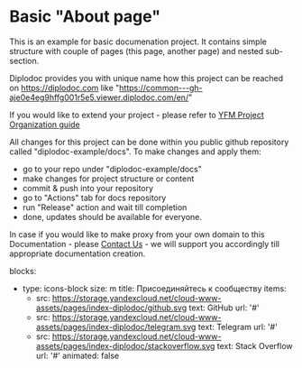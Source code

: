 # Basic "About page" 

This is an example for basic documenation project.
It contains simple structure with couple of pages (this page, another page) and nested sub-section. 


Diplodoc provides you with unique name how this project can be reached on https://diplodoc.com like 
"https://common---gh-aje0e4eg9hffg001r5e5.viewer.diplodoc.com/en/" 

If you would like to extend your project - please refer to [YFM Project Organization guide](https://diplodoc.com/docs/en/project/)

All changes for this project can be done within you public github repository called "diplodoc-example/docs". 
To make changes and apply them: 

- go to your repo under "diplodoc-example/docs" 
- make changes for project structure or content
- commit & push into your repository 
- go to "Actions" tab for docs repository 
- run "Release" action and wait till completion 
- done, updates should be available for everyone. 


In case if you would like to make proxy from your own domain to this Documentation - please [Contact Us](https://diplodoc.com/#contact) - we will support you accordingly till appropriate documentation creation. 



blocks:
  - type: icons-block
    size: m
    title: Присоединяйтесь к сообществу
    items:
      - src: https://storage.yandexcloud.net/cloud-www-assets/pages/index-diplodoc/github.svg
        text: GitHub
        url: '#'
      - src: https://storage.yandexcloud.net/cloud-www-assets/pages/index-diplodoc/telegram.svg
        text: Telegram
        url: '#'
      - src: https://storage.yandexcloud.net/cloud-www-assets/pages/index-diplodoc/stackoverflow.svg
        text: Stack Overflow
        url: '#'
animated: false
